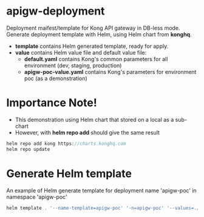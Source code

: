 # apigw-deployment
Deployment maifest/template for Kong API gateway in DB-less mode.
Generate deployment template with Helm, using Helm chart from **konghq**.
- **template** contains Helm generated template, ready for apply.
- **value** contains Helm value file and default value file:
    - **default.yaml** contains Kong's common parameters for all environment (dev, staging, production)
    - **apigw-poc-value.yaml** contains Kong's parameters for environment poc (as a demonstration)

# Importance Note!
- This demonstration using Helm chart that stored on a local as a sub-chart
- However, with **helm repo add** should give the same result
```javascript I'm A tab
helm repo add kong https://charts.konghq.com
helm repo update
```

# Generate Helm template
An example of Helm generate template for deployment name 'apigw-poc' in namespace 'apigw-poc'
```javascript I'm A tab
helm template . '--name-template=apigw-poc' '-n=apigw-poc' '--values=./value/default.yaml' '--values=./value/apigw-poc-value.yaml' --dry-run > /template/apigw-poc.yaml
```